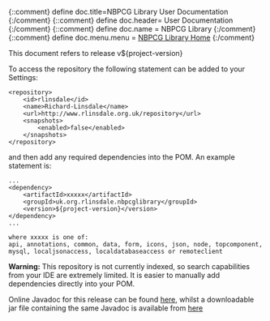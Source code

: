 {::comment} define doc.title=NBPCG Library User Documentation {:/comment}
{::comment} define doc.header= User Documentation {:/comment}
{::comment} define doc.name = NBPCG Library {:/comment}
{::comment} define doc.menu.menu = [NBPCG Library Home](index.html) {:/comment}

This document refers to release v${project-version}

To access the repository the following statement can be added to your Settings:

    <repository>
        <id>rlinsdale</id>
        <name>Richard-Linsdale</name>
        <url>http://www.rlinsdale.org.uk/repository</url>
        <snapshots>
            <enabled>false</enabled>
        </snapshots>
    </repository>

and then add any required dependencies into the POM.  An example statement is:

    ...
    <dependency>
        <artifactId>xxxxx</artifactId>
        <groupId>uk.org.rlinsdale.nbpcglibrary</groupId>
        <version>${project-version}</version>
    </dependency>
    ...

    where xxxxx is one of:
    api, annotations, common, data, form, icons, json, node, topcomponent,
    mysql, localjsonaccess, localdatabaseaccess or remoteclient

**Warning:** This repository is not currently indexed,
so search capabilities from
your IDE are extremely limited.  It is easier to manually add
dependencies directly into your POM.

Online Javadoc for this release can be found
[here](javadoc/index.html),
whilst a downloadable jar file containing the same Javadoc is available from
[here](http://www.rlinsdale.org.uk/repository/uk/org/rlinsdale/nbpcglibrary/${project-version}/nbpcglibrary-${project-version}-javadoc.jar)


